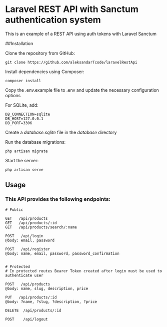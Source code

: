 # Laravel REST API with Sanctum authentication system

This is an example of a REST API using auth tokens with Laravel Sanctum


##Installation

Clone the repository from GitHub:
```
git clone https://github.com/aleksandarTcode/laravelRestApi
```

Install dependencies using Composer:

```
composer install
```

Copy the .env.example file to .env and update the necessary configuration options

For SQLite, add:
```
DB_CONNECTION=sqlite
DB_HOST=127.0.0.1
DB_PORT=3306
```

Create a _database.sqlite_ file in the _database_ directory

Run the database migrations:
```
php artisan migrate
```

Start the server:
```
php artisan serve
```

## Usage

### This API provides the following endpoints: 


```
# Public

GET   /api/products
GET   /api/products/:id
GET   /api/products/search/:name

POST   /api/login
@body: email, password

POST   /api/register
@body: name, email, password, password_confirmation


# Protected
# In protected routes Bearer Token created after login must be used to authenticate user

POST   /api/products
@body: name, slug, description, price

PUT   /api/products/:id
@body: ?name, ?slug, ?description, ?price

DELETE  /api/products/:id

POST    /api/logout
```
